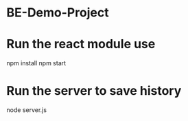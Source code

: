 # BE-Demo-Project

# Run the react module use
npm install
npm start

# Run the server to save history
node server.js
